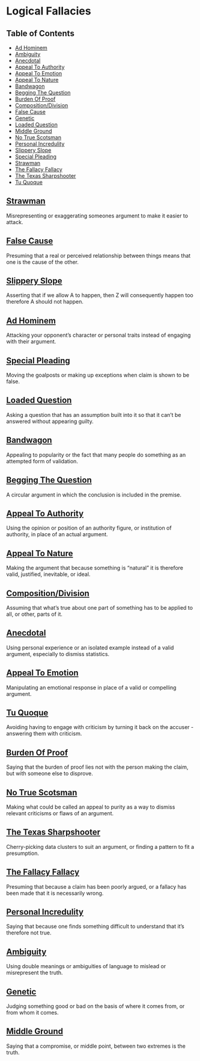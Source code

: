 # Logical Fallacies

## Table of Contents

* [Ad Hominem](#ad-hominem)
* [Ambiguity](#ambiguity)
* [Anecdotal](#anecdotal)
* [Appeal To Authority](#appeal-to-authority)
* [Appeal To Emotion](#appeal-to-emotion)
* [Appeal To Nature](#appeal-to-nature)
* [Bandwagon](#bandwagon)
* [Begging The Question](#begging-the-question)
* [Burden Of Proof](#burden-of-proof)
* [Composition/Division](#composition-division)
* [False Cause](#false-cause)
* [Genetic](#genetic)
* [Loaded Question](#loaded-question)
* [Middle Ground](#middle-ground)
* [No True Scotsman](#no-true-scotsman)
* [Personal Incredulity](#personal-incredulity)
* [Slippery Slope](#slippery-slope)
* [Special Pleading](#special-pleading)
* [Strawman](#strawman)
* [The Fallacy Fallacy](#the-fallacy-fallacy)
* [The Texas Sharpshooter](#the-texas-sharpshooter)
* [Tu Quoque](#tu-quoque)

## [Strawman](https://yourlogicalfallacyis.com/strawman)
Misrepresenting or exaggerating someones argument to make it easier to attack.

## [False Cause](https://yourlogicalfallacyis.com/false-cause)
Presuming that a real or perceived relationship between things means that one is the cause of the other.

## [Slippery Slope](https://yourlogicalfallacyis.com/slippery-slope)
Asserting that if we allow A to happen, then Z will consequently happen too therefore A should not happen.

## [Ad Hominem](https://yourlogicalfallacyis.com/ad-hominem)
Attacking your opponent’s character or personal traits instead of engaging with their argument.

## [Special Pleading](https://yourlogicalfallacyis.com/special-pleading)
Moving the goalposts or making up exceptions when claim is shown to be false.

## [Loaded Question](https://yourlogicalfallacyis.com/loaded-question)
Asking a question that has an assumption built into it so that it can’t be answered without appearing guilty.

## [Bandwagon](https://yourlogicalfallacyis.com/bandwagon)
Appealing to popularity or the fact that many people do something as an attempted form of validation.

## [Begging The Question](https://yourlogicalfallacyis.com/begging-the-question)
A circular argument in which the conclusion is included in the premise.

## [Appeal To Authority](https://yourlogicalfallacyis.com/appeal-to-authority)
Using the opinion or position of an authority figure, or institution of authority, in place of an actual argument.

## [Appeal To Nature](https://yourlogicalfallacyis.com/appeal-to-nature)
Making the argument that because something is “natural” it is therefore valid, justified, inevitable, or ideal.

## [Composition/Division](https://yourlogicalfallacyis.com/composition-division)
Assuming that what’s true about one part of something has to be applied to all, or other, parts of it.

## [Anecdotal](https://yourlogicalfallacyis.com/anecdotal)
Using personal experience or an isolated example instead of a valid argument, especially to dismiss statistics.

## [Appeal To Emotion](https://yourlogicalfallacyis.com/appeal-to-emotion)
Manipulating an emotional response in place of a valid or compelling argument.

## [Tu Quoque](https://yourlogicalfallacyis.com/tu-quoque)
Avoiding having to engage with criticism by turning it back on the accuser - answering them with criticism.

## [Burden Of Proof](https://yourlogicalfallacyis.com/burden-of-proof)
Saying that the burden of proof lies not with the person making the claim, but with someone else to disprove.

## [No True Scotsman](https://yourlogicalfallacyis.com/no-true-scotsman)
Making what could be called an appeal to purity as a way to dismiss relevant criticisms or flaws of an argument.

## [The Texas Sharpshooter](https://yourlogicalfallacyis.com/the-texas-sharpshooter)
Cherry-picking data clusters to suit an argument, or finding a pattern to fit a presumption.

## [The Fallacy Fallacy](https://yourlogicalfallacyis.com/the-fallacy-fallacy)
Presuming that because a claim has been poorly argued, or a fallacy has been made that it is necessarily wrong.

## [Personal Incredulity](https://yourlogicalfallacyis.com/personal-incredulity)
Saying that because one finds something difficult to understand that it’s therefore not true.

## [Ambiguity](https://yourlogicalfallacyis.com/ambiguity)
Using double meanings or ambiguities of language to mislead or misrepresent the truth.

## [Genetic](https://yourlogicalfallacyis.com/genetic)
Judging something good or bad on the basis of where it comes from, or from whom it comes.

## [Middle Ground](https://yourlogicalfallacyis.com/middle-ground)
Saying that a compromise, or middle point, between two extremes is the truth.
